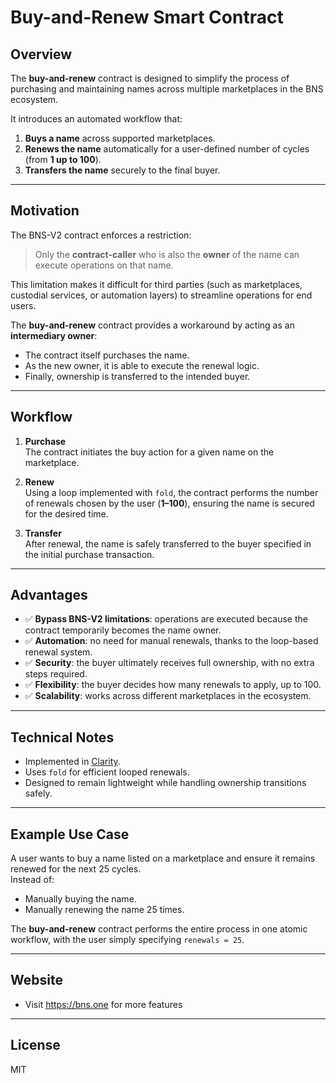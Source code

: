 # Buy-and-Renew Smart Contract

## Overview
The **buy-and-renew** contract is designed to simplify the process of purchasing and maintaining names across multiple marketplaces in the BNS ecosystem.  

It introduces an automated workflow that:
1. **Buys a name** across supported marketplaces.
2. **Renews the name** automatically for a user-defined number of cycles (from **1 up to 100**).
3. **Transfers the name** securely to the final buyer.

---

## Motivation
The BNS-V2 contract enforces a restriction:  
> Only the **contract-caller** who is also the **owner** of the name can execute operations on that name.

This limitation makes it difficult for third parties (such as marketplaces, custodial services, or automation layers) to streamline operations for end users.  

The **buy-and-renew** contract provides a workaround by acting as an **intermediary owner**:
- The contract itself purchases the name.
- As the new owner, it is able to execute the renewal logic.
- Finally, ownership is transferred to the intended buyer.

---

## Workflow
1. **Purchase**  
   The contract initiates the buy action for a given name on the marketplace.

2. **Renew**  
   Using a loop implemented with `fold`, the contract performs the number of renewals chosen by the user (**1–100**), ensuring the name is secured for the desired time.

3. **Transfer**  
   After renewal, the name is safely transferred to the buyer specified in the initial purchase transaction.

---

## Advantages
- ✅ **Bypass BNS-V2 limitations**: operations are executed because the contract temporarily becomes the name owner.  
- ✅ **Automation**: no need for manual renewals, thanks to the loop-based renewal system.  
- ✅ **Security**: the buyer ultimately receives full ownership, with no extra steps required.  
- ✅ **Flexibility**: the buyer decides how many renewals to apply, up to 100.  
- ✅ **Scalability**: works across different marketplaces in the ecosystem.  

---

## Technical Notes
- Implemented in [Clarity](https://docs.stacks.co/write-smart-contracts/clarity-language).  
- Uses `fold` for efficient looped renewals.  
- Designed to remain lightweight while handling ownership transitions safely.  

---

## Example Use Case
A user wants to buy a name listed on a marketplace and ensure it remains renewed for the next 25 cycles.  
Instead of:
- Manually buying the name.  
- Manually renewing the name 25 times.  

The **buy-and-renew** contract performs the entire process in one atomic workflow, with the user simply specifying `renewals = 25`.

---

## Website
-  Visit https://bns.one for more features

---

## License
MIT
